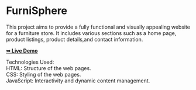 # FurniSphere

This project aims to provide a fully functional and visually appealing website for a furniture store. It includes various sections such as a home page, product listings, product details,and contact information.

<a href="https://vaibhavgupta03.github.io/FurniSphere/"><strong>➥ Live Demo</strong></a>

Technologies Used:</br>
HTML: Structure of the web pages.</br>
CSS: Styling of the web pages.</br>
JavaScript: Interactivity and dynamic content management.</br>
